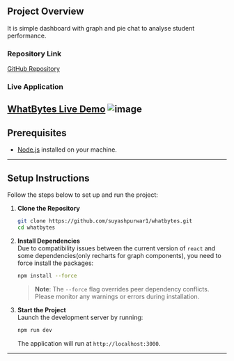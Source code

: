 
## **Project Overview**  
It is simple dashboard with graph and pie chat to analyse student performance.

### **Repository Link**  
[GitHub Repository](https://github.com/suyashpurwar1/whatbytes)

### **Live Application**  
[WhatBytes Live Demo](https://whatbytes-lime.vercel.app/)
![image](https://github.com/user-attachments/assets/7ff30aa3-d061-4890-94d9-e775bd844505)
---

## **Prerequisites**  
- [Node.js](https://nodejs.org/) installed on your machine.  
---

## **Setup Instructions**  

Follow the steps below to set up and run the project:

1. **Clone the Repository**  
   ```bash
   git clone https://github.com/suyashpurwar1/whatbytes.git
   cd whatbytes
   ```

2. **Install Dependencies**  
   Due to compatibility issues between the current version of `react` and some dependencies(only recharts for graph components), you need to force install the packages:  
   ```bash
   npm install --force
   ```  
   > **Note**: The `--force` flag overrides peer dependency conflicts. Please monitor any warnings or errors during installation.
   > 
3. **Start the Project**  
   Launch the development server by running:  
   ```bash
   npm run dev
   ```  
   The application will run at `http://localhost:3000`.

---

